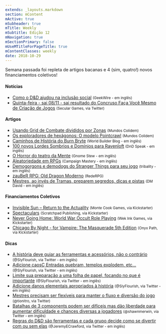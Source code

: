 ```yaml
---
extends: _layouts.markdown
section: mContent
mActive: true
mSubheader: true
mTitle: Weekly
mSubtitle: Edição 12
mNavigation: true
mSectionPrimary: false
mUseMTitleForPageTitle: true
mContentClasses: weekly
date: 2018-10-29
---
```


Semana passada foi repleta de artigos bacanas e 4 (sim, quatro!) novos financiamentos coletivos!

#### Notícias

- [Como o D&D ajudou na inclusão social] <small>(GeekWire - em inglês)</small>
- [Quinta-feira -  sai 08/11 - sai resultado do Concruso Faça Você Mesmo de Criação de Jogos] <small>(Secular Games, via Twitter)</small>

#### Artigos

- [Usando Grid de Combate divididos por Zonas] <small>(Mundos Colidem)</small>
- [Os exploradores de hexágonos: O modelo Pointcrawl] <small>(Mundos Colidem)</small>
- [Caminhos de História do Burn Bryte] <small>(World Builder Blog - em inglês)</small>
- [100 novos Lordes Sombrios e Domínios para Ravenloft] <small>(DnD Speak - em inglês)</small>
- [O Horror do teatro da Mente] <small>(Gnome Stew - em inglês)</small>
- [Aleatoriedade em RPGs] <small>(Campaign Mastery - em inglês)</small>
- [Demogorgons e demodogs do Stranger Things para seu jogo] <small>(tribality - em inglês)</small>
- [zauBeR RPG: Old Dragon Moderno] <small>(RedeRPG)</small>
- [Mestres, ao invés de Tramas, preparem segredos, dicas e pistas] <small>(DM David - em inglês)</small>

#### Financiamentos Coletivos

- [Invisible Sun – Return to the Actuality] <small>(Monte Cook Games, via Kickstarter)</small>
- [Spectaculars] <small>(Scratchpad Publishing, via Kickstarter)</small>
- [Never Going Home: World War Occult Role Playing] <small>(Wek Ink Games, via Kickstarter)</small>
- [Chicago By Night - for Vampire: The Masquerade 5th Edition] <small>(Onyx Path, via Kickstarter)</small>

#### Dicas

- [A história deve guiar as ferramentas e acessórios, não o contrário] <small>(@SlyFlourish, via Twitter - em inglês)</small>
- [Adicione caosÇ Entradas quebram, templos explodem, etc...] <small>(@SlyFlourish, via Twitter - em inglês)</small>
- [Limite sua preparação a uma folha de papel, focando no que é importante] <small>(@SlyFlourish, via Twitter - em inglês)</small>
- [Adicione danos elementais apropriados à história] <small>(@SlyFlourish, via Twitter - em inglês)</small>
- [Mestres precisam ser flexíveis para manter o fluxo e diversão do jogo] <small>(@tionitro, via Twitter)</small>
- [Batalhas de 3 components podem ser difíceis mas dão liberdade para aumentar dificuldade e chances diversas a jogadores] <small>(@shawnmerwin, via Twitter - em inglês)</small>
- [Regras do D&D são ferramentas e cada grupo decide como se divertir com ou sem elas] <small>(@JeremyECrawford, via Twitter - em inglês)</small>

[Usando Grid de Combate divididos por Zonas]: https://mundoscolidem.com.br/grid-zonas/
[Os exploradores de hexágonos: O modelo Pointcrawl]: https://mundoscolidem.com.br/os-exploradores-de-hexagonos-o-modelo-pointcrawl/
[Caminhos de História do Burn Bryte]: https://worldbuilderblog.me/2018/11/01/burn-bryte-story-paths/
[100 novos Lordes Sombrios e Domínios para Ravenloft]: http://dndspeak.com/2018/11/100-new-darklords-and-domains-in-the-ravenloft-setting/
[O Horror do teatro da Mente]: https://gnomestew.com/game-mastering/gming-advice/the-horror-of-the-minds-eye/
[Aleatoriedade em RPGs]: http://www.campaignmastery.com/blog/randomness-in-rpgs/
[Demogorgons e demodogs do Stranger Things para seu jogo]: https://www.tribality.com/2018/10/29/strager-things-demogorgon-and-demodogs-for-your-game/
[Invisible Sun – Return to the Actuality]: https://www.kickstarter.com/projects/montecookgames/invisible-sun-return-to-the-actuality?ref=rpgdomestre.com
[Spectaculars]: https://www.kickstarter.com/projects/481478805/spectaculars?ref=rpgdomestre.com
[Never Going Home: World War Occult Role Playing]: https://www.kickstarter.com/projects/2103068465/never-going-home-world-war-occult-role-playing/?ref=rpgdomestre.com
[Chicago By Night - for Vampire: The Masquerade 5th Edition]: https://www.kickstarter.com/projects/200664283/chicago-by-night-for-vampire-the-masquerade-5th-ed?ref=rpgdomestre.com
[zauBeR RPG: Old Dragon Moderno]: https://www.rederpg.com.br/2018/10/30/zauber-rpg-old-dragon-moderno-resenha/
[Como o D&D ajudou na inclusão social]: https://www.geekwire.com/2018/dungeons-dragons-diversity-worlds-influential-rpg-turned-tables-inclusion/
[Mestres, ao invés de Tramas, preparem segredos, dicas e pistas]: http://dmdavid.com/tag/dungeon-masters-instead-of-plots-prepare-secrets-clues-and-leads/
[A história deve guiar as ferramentas e acessórios, não o contrário]: https://twitter.com/SlyFlourish/status/1058403874078363648
[Adicione caosÇ Entradas quebram, templos explodem, etc...]: https://twitter.com/SlyFlourish/status/1058026555027394560
[Limite sua preparação a uma folha de papel, focando no que é importante]: https://twitter.com/SlyFlourish/status/1057286522855141377
[Adicione danos elementais apropriados à história]: https://twitter.com/SlyFlourish/status/1056939438746558464
[Mestres precisam ser flexíveis para manter o fluxo e diversão do jogo]: https://twitter.com/tionitro/status/1057783386121605122
[Quinta-feira -  sai 08/11 - sai resultado do Concruso Faça Você Mesmo de Criação de Jogos]: https://twitter.com/SecularGames/status/1057329388122001409
[Batalhas de 3 components podem ser difíceis mas dão liberdade para aumentar dificuldade e chances diversas a jogadores]: https://twitter.com/shawnmerwin/status/1057423373859545088
[Regras do D&D são ferramentas e cada grupo decide como se divertir com ou sem elas]: https://twitter.com/JeremyECrawford/status/1056960550146461700
